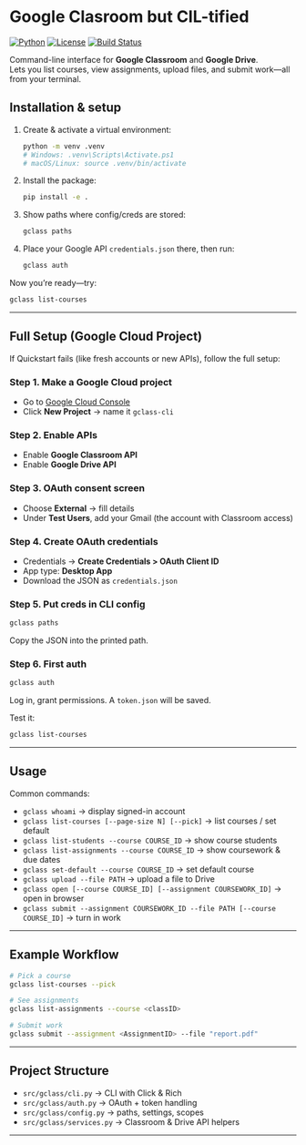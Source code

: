 # Google Clasroom but CIL-tified
[![Python](https://img.shields.io/badge/python-3.9%2B-blue.svg)](https://www.python.org/)
[![License](https://img.shields.io/badge/license-MIT-green.svg)](LICENSE)
[![Build Status](https://img.shields.io/badge/build-passing-brightgreen.svg)]()

Command-line interface for **Google Classroom** and **Google Drive**.  
Lets you list courses, view assignments, upload files, and submit work—all from your terminal.


## Installation & setup

1. Create & activate a virtual environment:
   ```bash
   python -m venv .venv
   # Windows: .venv\Scripts\Activate.ps1
   # macOS/Linux: source .venv/bin/activate
   ```

2. Install the package:
   ```bash
   pip install -e .
   ```

3. Show paths where config/creds are stored:
   ```bash
   gclass paths
   ```

4. Place your Google API `credentials.json` there, then run:
   ```bash
   gclass auth
   ```

Now you’re ready—try:
```bash
gclass list-courses
```

---

## Full Setup (Google Cloud Project)

If Quickstart fails (like fresh accounts or new APIs), follow the full setup:

### Step 1. Make a Google Cloud project
- Go to [Google Cloud Console](https://console.cloud.google.com)  
- Click **New Project** → name it `gclass-cli`

### Step 2. Enable APIs
- Enable **Google Classroom API**  
- Enable **Google Drive API**

### Step 3. OAuth consent screen
- Choose **External** → fill details  
- Under **Test Users**, add your Gmail (the account with Classroom access)  

### Step 4. Create OAuth credentials
- Credentials → **Create Credentials > OAuth Client ID**  
- App type: **Desktop App**  
- Download the JSON as `credentials.json`

### Step 5. Put creds in CLI config
```bash
gclass paths
```
Copy the JSON into the printed path.

### Step 6. First auth
```bash
gclass auth
```
Log in, grant permissions. A `token.json` will be saved.  

Test it:
```bash
gclass list-courses
```

---

## Usage

Common commands:

- `gclass whoami` → display signed-in account  
- `gclass list-courses [--page-size N] [--pick]` → list courses / set default  
- `gclass list-students --course COURSE_ID` → show course students  
- `gclass list-assignments --course COURSE_ID` → show coursework & due dates  
- `gclass set-default --course COURSE_ID` → set default course  
- `gclass upload --file PATH` → upload a file to Drive  
- `gclass open [--course COURSE_ID] [--assignment COURSEWORK_ID]` → open in browser  
- `gclass submit --assignment COURSEWORK_ID --file PATH [--course COURSE_ID]` → turn in work  

---

## Example Workflow

```bash
# Pick a course
gclass list-courses --pick

# See assignments
gclass list-assignments --course <classID>

# Submit work
gclass submit --assignment <AssignmentID> --file "report.pdf"
```

---

## Project Structure

- `src/gclass/cli.py` → CLI with Click & Rich  
- `src/gclass/auth.py` → OAuth + token handling  
- `src/gclass/config.py` → paths, settings, scopes  
- `src/gclass/services.py` → Classroom & Drive API helpers  

---

